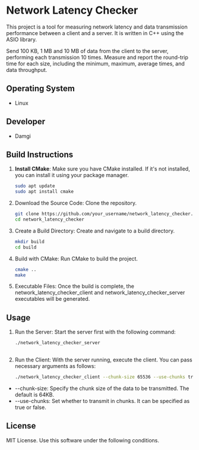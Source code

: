 # Network Latency Checker

This project is a tool for measuring network latency and data transmission performance between a client and a server. It is written in C++ using the ASIO library.

Send 100 KB, 1 MB and 10 MB of data from the client to the server, 
performing each transmission 10 times. Measure and report the round-trip time for each size, 
including the minimum, maximum, average times, and data throughput.

## Operating System

- Linux

## Developer

- Damgi

## Build Instructions

1. **Install CMake**: Make sure you have CMake installed. If it's not installed, you can install it using your package manager.

   ```bash
   sudo apt update
   sudo apt install cmake
2. Download the Source Code: Clone the repository.

   ```bash
   git clone https://github.com/your_username/network_latency_checker.git
   cd network_latency_checker

3. Create a Build Directory: Create and navigate to a build directory.

   ```bash
   mkdir build
   cd build
   
4. Build with CMake: Run CMake to build the project.

   ```bash
   cmake ..
   make
   
5. Executable Files: Once the build is complete, 
the network_latency_checker_client and network_latency_checker_server executables will be generated.

## Usage

1. Run the Server: Start the server first with the following command:

   ```bash
   ./network_latency_checker_server
      
3. Run the Client: With the server running, execute the client. You can pass necessary arguments as follows:

   ```bash
   ./network_latency_checker_client --chunk-size 65536 --use-chunks true

  - --chunk-size: Specify the chunk size of the data to be transmitted. The default is 64KB.
  - --use-chunks: Set whether to transmit in chunks. It can be specified as true or false.

## License

MIT License. Use this software under the following conditions.
   
